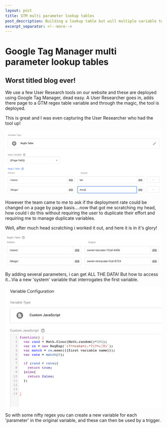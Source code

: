 ```yaml
---
layout: post
title: GTM multi parameter lookup tables
post_description: Building a lookup table but will multiple variable to pull back
excerpt_separator: <!--more-->
---
```

# Google Tag Manager multi parameter lookup tables

## Worst titled blog ever!

We use a few User Research tools on our website and these are deployed using Google Tag Manager, dead easy. A User Researcher goes in, adds there page to a GTM regex table variable and through the magic, the tool is deployed.
<!--more-->

This is great and I was even capturing the User Researcher who had the tool up!

![Simple regex variable](/images/1-1-gtm.png)

However the team came to me to ask if the deployment rate could be changed on a page by page basis….now that got me scratching my head, how could i do this without requiring the user to duplicate their effort and requiring me to manage duplicate variables.

Well, after much head scratching i worked it out, and here it is in it's glory!

![Multi variable regex](/images/1-2-gtm.png)

By adding several parameters, i can get ALL THE DATA! But how to access it…Via a new 'system' variable that interrogates the first variable.

![Extract the bits you want into new variables](/images/1-3-gtm.png)

So with some nifty regex you can create a new variable for each 'parameter' in the original variable, and these can then be used by a trigger.